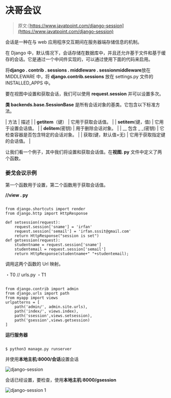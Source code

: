 # 决哥会议

> 原文:[https://www.javatpoint.com/django-session](https://www.javatpoint.com/django-session)

会话是一种在与 web 应用程序交互期间在服务器端存储信息的机制。

在 Django 中，默认情况下，会话存储在数据库中，并且还允许基于文件和基于缓存的会话。它是通过一个中间件实现的，可以通过使用下面的代码来启用。

将**django . contrib . sessions . middleware . sessionmiddleware**放在 MIDDLEWARE 中，将 **django.contrib.sessions** 放在 settings.py 文件的 INSTALLED_APPS 中。

要在视图中设置和获取会话，我们可以使用 **request.session** 并可以设置多次。

**类 backends.base.SessionBase** 是所有会话对象的基类。它包含以下标准方法。

| 方法 | 描述 |
| __getitem__（键） | 它用于获取会话值。 |
| __setitem__(键，值) | 它用于设置会话值。 |
| __delitem__(密钥) | 用于删除会话对象。 |
| __ 包含 _ _(密钥) | 它检查容器是否包含特定的会话对象。 |
| 获取(键，默认值=无) | 它用于获取指定键的会话值。 |

让我们看一个例子，其中我们将设置和获取会话值。在**视图. py** 文件中定义了两个函数。

### 姜戈会议示例

第一个函数用于设置，第二个函数用于获取会话值。

**//view . py**

```

from django.shortcuts import render
from django.http import HttpResponse

def setsession(request):
    request.session['sname'] = 'irfan'
    request.session['semail'] = 'irfan.sssit@gmail.com'
    return HttpResponse("session is set")
def getsession(request):
    studentname = request.session['sname']
    studentemail = request.session['semail']
    return HttpResponse(studentname+" "+studentemail);

```

调用这两个函数的 Url 映射。

・T0️ // urls.py ・T1️

```

from django.contrib import admin
from django.urls import path
from myapp import views
urlpatterns = [
    path('admin/', admin.site.urls),
    path('index/', views.index),
    path('ssession',views.setsession),
    path('gsession',views.getsession)
]

```

**运行服务器**

```

$ python3 manage.py runserver

```

并使用**本地主机:8000/会话**设置会话

![django-session](../Images/92b4e3de27817ba4a1e6e7714983e810.png)

会话已经设置，要检查，使用**本地主机:8000/gsession**

![django-session 1](../Images/e4bbc9adc2f70dc607beb882c40c7ae1.png)